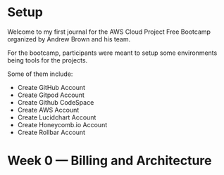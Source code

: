 # Setup

Welcome to my first journal for the AWS Cloud Project Free Bootcamp organized by Andrew Brown and his team. 

For the bootcamp, participants were meant to setup some environments being tools for the projects.

Some of them include: 

- Create GitHub Account
- Create Gitpod Account
- Create Github CodeSpace
- Create AWS Account
- Create Lucidchart Account
- Create Honeycomb.io Account
- Create Rollbar Account



# Week 0 — Billing and Architecture

